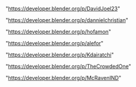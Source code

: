 "https://developer.blender.org/p/DavidJoel23"

"https://developer.blender.org/p/dannielchristian"

"https://developer.blender.org/p/hofamon"

"https://developer.blender.org/p/alefor"

"https://developer.blender.org/p/Kdairatchi"

"https://developer.blender.org/p/TheCrowdedOne"

"https://developer.blender.org/p/McRavenIND"

 
 
